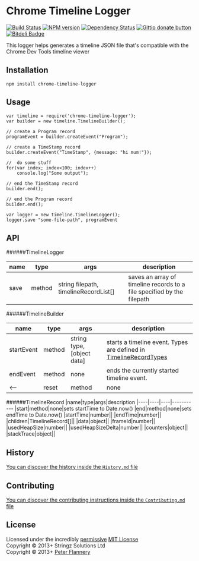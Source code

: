 # Chrome Timeline Logger

[![Build Status](https://secure.travis-ci.org/pflannery/timeline-logger.png?branch=master)](http://travis-ci.org/pflannery/timeline-logger "Check this project's build status on TravisCI")
[![NPM version](https://badge.fury.io/js/timeline-logger.png)](https://npmjs.org/package/timeline-logger "View this project on NPM")
[![Dependency Status](https://gemnasium.com/pflannery/timeline-logger.png)](https://gemnasium.com/pflannery/timeline-logger)
[![Gittip donate button](http://img.shields.io/gittip/pflannery.png)](https://www.gittip.com/pflannery/ "Donate weekly to this project using Gittip")
[![Bitdeli Badge](https://d2weczhvl823v0.cloudfront.net/pflannery/timeline-logger/trend.png)](https://bitdeli.com/free "Bitdeli Badge")

This logger helps generates a timeline JSON file that's compatible with the Chrome Dev Tools timeline viewer

## Installation

    npm install chrome-timeline-logger

## Usage

    var timeline = require('chrome-timeline-logger');
    var builder = new timeline.TimelineBuilder();

    // create a Program record
    programEvent = builder.createEvent("Program");

    // create a TimeStamp record
    builder.createEvent("TimeStamp", {message: "hi mum!"});

    //	do some stuff
    for(var index; index<100; index++)
        console.log("Some output");

    // end the TimeStamp record
    builder.end();

    // end the Program record
    builder.end();
    
    var logger = new timeline.TimelineLogger();
    logger.save "some-file-path", programEvent

## API

######TimelineLogger

|name|type|args|description
|----|----|----|-----------
|save|method|string filepath, timelineRecordList[]|saves an array of timeline records to a file specified by the filepath

######TimelineBuilder

|name|type|args|description
|----|----|----|-----------
|startEvent         |method|string type, [object data]|starts a timeline event. Types are defined in [TimelineRecordTypes](./src/TimelineRecordTypes.coffee)
|endEvent           |method|none|ends the currently started timeline event.
<--|reset           |method|none|resets all events back to no events -->

######TimelineRecord
|name|type|args|description
|----|----|----|-----------
|start|method|none|sets startTime to Date.now()
|end|method|none|sets endTime to Date.now()
|startTime|number||
|endTime|number||
|children|TimelineRecord[]||
|data|object||
|frameId|number||
|usedHeapSize|number||
|usedHeapSizeDelta|number||
|counters|object||
|stackTrace|object||

## History
[You can discover the history inside the `History.md` file](https://github.com/pflannery/timeline-logger/blob/master/History.md#files)

## Contributing
[You can discover the contributing instructions inside the `Contributing.md` file](https://github.com/bevry/timeline-logger/blob/master/Contributing.md#files)

## License
Licensed under the incredibly [permissive](http://en.wikipedia.org/wiki/Permissive_free_software_licence) [MIT License](http://creativecommons.org/licenses/MIT/)
<br/>Copyright &copy; 2013+ Stringz Solutions Ltd
<br/>Copyright &copy; 2013+ [Peter Flannery](http://github.com/pflannery)
